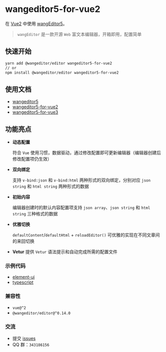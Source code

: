 # wangeditor5-for-vue2

在 [Vue2](https://cn.vuejs.org/v2) 中使用 [wangEditor5](https://www.wangeditor.com/v5/)。

> `wangEditor` 是一款开源 `Web` 富文本编辑器，开箱即用，配置简单

## 快速开始

```sh
yarn add @wangeditor/editor wangeditor5-for-vue2
// or
npm install @wangeditor/editor wangeditor5-for-vue2
```

## 使用文档

- [wangeditor5](https://www.wangeditor.com/v5/)
- [wangeditor5-for-vue2](https://clinfc.github.io/wangeditor5-for-vue2/)
- [wangeditor5-for-vue3](https://clinfc.github.io/wangeditor5-for-vue3/)

## 功能亮点

- **动态配置**

  符合 `Vue` 使用习惯，数据驱动，通过修改配置即可更新编辑器（编辑器创建后修改配置项仍生效）

- **双向绑定**

  支持 `v-bind:json` 和 `v-bind:html` 两种形式的双向绑定，分别对应 `json string` 和 `html string` 两种形式的数据

- **初始内容**

  编辑器创建时的默认内容配置项支持 `json array`、`json string` 和 `html string` 三种格式的数据

- **优雅切换**

  `defaultContent`/`defaultHtml` + `reloadEditor()` 可优雅的实现在不同文章间的来回切换

- **Vetur**
  提供 `Vetur` 语法提示和自动完成所需的配置文件

### 示例代码

- [element-ui](./example/element_ui)
- [typescript](./example/ts/)

### 兼容性

- `vue@^2`
- `@wangeditor/editor@^0.14.0`

### 交流

- 提交 [issues](https://github.com/clinfc/wangeditor5-for-vue2/issues)
- QQ 群：`343186156`
